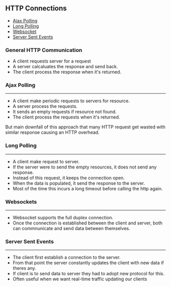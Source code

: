 ## HTTP Connections

* [Ajax Polling](#ajax)
* [Long Polling](#long)
* [Websocket](#socket)
* [Server Sent Events](#sse)

### General HTTP Communication

* A client requests server for a request
* A server calcaluates the response and send back.
* The client process the response when it's returned.

### Ajax Polling <a name="ajax"></a>
<hr/>

* A client make periodic requests to servers for resource.
* A server process the requests.
* It sends an empty requests if resource not found. 
* The client process the requests when it's returned.

But main downfall of this approach that many HTTP request get wasted with similar response causing an HTTP overhead.

### Long Polling <a name="long"></a>
<hr/>

* A client make request to server.
* If the server were to send the empty resources, it does not send any response.
* Instead of this request, it keeps the connection open. 
* When the data is populated, it send the response to the server.
* Most of the time this incurs a long timeout before calling the http again.


### Websockets <a name="socket"></a>
<hr/>

* Websocket supports the full duplex connection.
* Once the connection is established between the client and server, both can commnunicate and send data between themselves.

### Server Sent Events <a name="sse"></a>
<hr/>

* The client first establish a connection to the server.
* From that point the server constantly updates the client with new data if theres any.
* If client is to send data to server they had to adopt new protocol for this.
* Often useful when we want real-time traffic updating our clients

